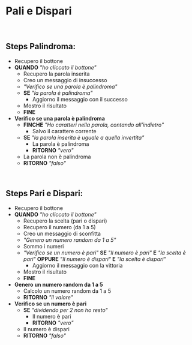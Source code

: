 # Pali e Dispari

<br>

## Steps Palindroma:

- Recupero il bottone
- **QUANDO** _"ho cliccato il bottone"_
    - Recupero la parola inserita
    - Creo un messaggio di insuccesso
    - _"Verifico se una parola è palindroma"_
    - **SE** _"la parola è palindroma"_
        - Aggiorno il messaggio con il successo
    - Mostro il risultato
    - **FINE**
- **Verifico se una parola è palindroma**
    - **FINCHE** _"Ho caratteri nella parola, contando all'indietro"_
        - Salvo il carattere corrente
    - **SE** _"la parola inserita è uguale a quella invertita"_
        - La parola è palindroma
        - **RITORNO** _"vero"_
    - La parola non è palindroma
    - **RITORNO** _"falso"_

<br>

## Steps Pari e Dispari:

- Recupero il bottone
- **QUANDO** _"ho cliccato il bottone"_
    - Recupero la scelta (pari o dispari)
    - Recupero il numero (da 1 a 5)
    - Creo un messaggio di sconfitta 
    - _"Genero un numero random da 1 a 5"_
    - Sommo i numeri
    - _"Verifico se un numero è pari"_
    **SE** _"Il numero è pari"_ **E** _"la scelta è pari"_ **OPPURE** _"Il numero è dispari"_ **E** _"la scelta è dispari"_
        - Aggiorno il messaggio con la vittoria
    - Mostro il risultato
    - **FINE**
- **Genero un numero random da 1 a 5**
    - Calcolo un numero random da 1 a 5
    - **RITORNO** _"il valore"_
- **Verifico se un numero è pari**
    - **SE** _"dividendo per 2 non ho resto"_
        - Il numero è pari
        - **RITORNO** _"vero"_
    - Il numero è dispari
    - **RITORNO** _"falso"_
